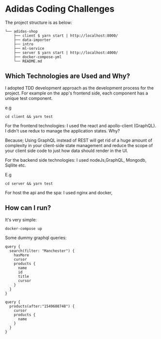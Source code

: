 # Adidas Coding Challenges

The project structure is as below:

```console
└── adidas-shop
    ├── client $ yarn start | http://localhost:8000/ 
    ├── data-importer
    ├── intro
    ├── ml-service
    ├── server $ yarn start | http://localhost:4000/  
    ├── docker-compose-yml
    └── README.md
```

## Which Technologies are Used and Why?

I adopted TDD development approach  as the development process for the project. For example on the app's frontend side, each component has a unique test component.

e.g
```console
cd client && yarn test 
```
For the frontend technologies: I used the react and apollo-client (GraphQL). I didn't use redux to manage the application states. Why? 

Because;
    Using GraphQL instead of REST will get rid of a huge amount of complexity in your client-side state management and reduce the scope of your client side code to just how data should render in the UI.

For the backend side technologies: I used nodeJs,GraphQL, Mongodb, Sqllite etc.

E.g
```console
cd server && yarn test 
```

For host the api and the spa: I used nginx and docker,  

## How can I run? 

It's very simple:

```console
docker-compose up
```

Some dummy graphql queries:
```
query {
  search(filter: "Manchester") {
    hasMore
    cursor
    products {
      name
      id
      title
      cursor
    }
  }
}
```

```
query {
  products(after:"1549608748") {
    cursor
    products {
      name
    }
  }
}
```
